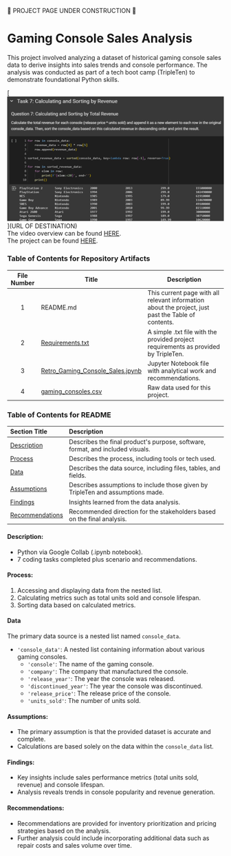 🚧 PROJECT PAGE UNDER CONSTRUCTION 🚧 
# Gaming Console Sales Analysis

This project involved analyzing a dataset of historical gaming console sales data to derive insights into sales trends and console performance. The analysis was conducted as part of a tech boot camp (TripleTen) to demonstrate foundational Python skills.

[<img src="https://github.com/Tiffany-Bergett/tiffany-bergett/blob/main/Images/GameConsoles.png" alt="Gaming Console Data Analysis Sample">](URL OF DESTINATION)  
The video overview can be found [HERE]().  
The project can be found [HERE](https://colab.research.google.com/drive/1FCqJE0bfATR18SmTReZ_5otqV8zucTWv?usp=sharing).  

### Table of Contents for Repository Artifacts
| File Number  | Title                     | Description                                                                                                   |
| :----------: | ------------------------- | ---------------------------------------------------------------------------------------------------------- |
| 1            | README.md                           | This current page with all relevant information about the project, just past the Table of contents. |
| 2            | [Requirements.txt](https://github.com/Tiffany-Bergett/Data_Science_Projects/blob/main/Retro%20Gaming%20Console%20Sales/Requirements.txt)        | A simple .txt file with the provided project requirements as provided by TripleTen.                 |
| 3            | [Retro_Gaming_Console_Sales.jpynb](https://github.com/Tiffany-Bergett/Data_Science_Projects/blob/main/Retro%20Gaming%20Console%20Sales/Retro_Gaming_Console_Sales.ipynb) | Jupyter Notebook file with analytical work and recommendations.                                                                                    |
| 4            | [gaming_consoles.csv](https://github.com/Tiffany-Bergett/Data_Science_Projects/blob/main/Retro%20Gaming%20Console%20Sales/gaming_consoles.csv)      | Raw data used for this project.                                                                                    |

### Table of Contents for README
| Section Title           | Description                                                                     |
| :------------ | :-------------------------------------------------------------------------- |
| [Description](https://github.com/Tiffany-Bergett/Data_Science_Projects/tree/main/Retro%20Gaming%20Console%20Sales#description)     | Describes the final product's purpose, software, format, and included visuals.  |
| [Process](https://github.com/Tiffany-Bergett/Data_Science_Projects/tree/main/Retro%20Gaming%20Console%20Sales#process)         | Describes the process, including tools or tech used.                            |
| [Data](https://github.com/Tiffany-Bergett/Data_Science_Projects/tree/main/Retro%20Gaming%20Console%20Sales#data)            | Describes the data source, including files, tables, and fields.                 |
| [Assumptions](https://github.com/Tiffany-Bergett/Data_Science_Projects/tree/main/Retro%20Gaming%20Console%20Sales#assumptions)     | Describes assumptions to include those given by TripleTen and assumptions made. |
| [Findings](https://github.com/Tiffany-Bergett/Data_Science_Projects/tree/main/Retro%20Gaming%20Console%20Sales#findings)        | Insights learned from the data analysis.                                        |
| [Recommendations](https://github.com/Tiffany-Bergett/Data_Science_Projects/tree/main/Retro%20Gaming%20Console%20Sales#recommendations) | Recommended direction for the stakeholders based on the final analysis.         |

#### Description:
-   Python via Google Collab (.ipynb notebook).
-   7 coding tasks completed plus scenario and recommendations.

#### Process:
1)   Accessing and displaying data from the nested list.  
2)   Calculating metrics such as total units sold and console lifespan.  
3)   Sorting data based on calculated metrics.  

#### Data
The primary data source is a nested list named `console_data`.

-   `'console_data'`:  A nested list containing information about various gaming consoles.  
    -   `'console'`: The name of the gaming console.  
    -   `'company'`: The company that manufactured the console.  
    -   `'release_year'`: The year the console was released.  
    -   `'discontinued_year'`: The year the console was discontinued.  
    -   `'release_price'`: The release price of the console.  
    -   `'units_sold'`: The number of units sold.  

#### Assumptions:
-   The primary assumption is that the provided dataset is accurate and complete.
-   Calculations are based solely on the data within the `console_data` list.

#### Findings:
-   Key insights include sales performance metrics (total units sold, revenue) and console lifespan.
-   Analysis reveals trends in console popularity and revenue generation.

#### Recommendations:
-   Recommendations are provided for inventory prioritization and pricing strategies based on the analysis.
-   Further analysis could include incorporating additional data such as repair costs and sales volume over time.
